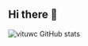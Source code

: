## Hi there 👋

![vituwc GitHub stats](https://github-readme-stats.vercel.app/api?username=vituwc&show_icons=true&theme=transparent)
